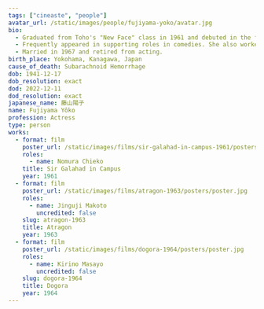 ```yaml
---
tags: ["cineaste", "people"]
avatar_url: /static/images/people/fujiyama-yoko/avatar.jpg
bio:
  - Graduated from Toho's "New Face" class in 1961 and debuted in the first <i>Young Guy</i> film opposite Kayama Yûzô
  - Frequently appeared in supporting roles in comedies. She also worked frequently with actor Natsuki Yôsuke and played his sister on multiple occasions.
  - Married in 1967 and retired from acting.
birth_place: Yokohama, Kanagawa, Japan
cause_of_death: Subarachnoid Hemorrhage
dob: 1941-12-17
dob_resolution: exact
dod: 2022-12-11
dod_resolution: exact
japanese_name: 藤山陽子
name: Fujiyama Yôko
profession: Actress
type: person
works:
  - format: film
    poster_url: /static/images/films/sir-galahad-in-campus-1961/posters/poster.jpg
    roles:
      - name: Nomura Chieko
    title: Sir Galahad in Campus
    year: 1961
  - format: film
    poster_url: /static/images/films/atragon-1963/posters/poster.jpg
    roles:
      - name: Jinguji Makoto
        uncredited: false
    slug: atragon-1963
    title: Atragon
    year: 1963
  - format: film
    poster_url: /static/images/films/dogora-1964/posters/poster.jpg
    roles:
      - name: Kirino Masayo
        uncredited: false
    slug: dogora-1964
    title: Dogora
    year: 1964
---
```

